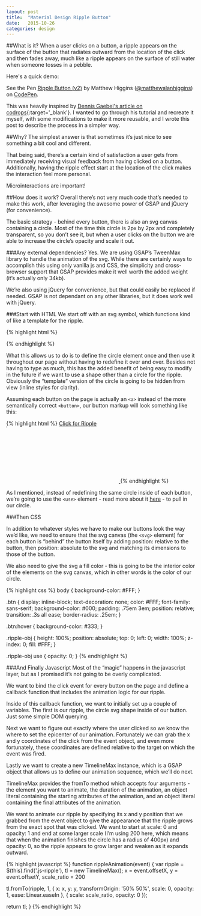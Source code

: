 ```yaml
---
layout: post
title:  "Material Design Ripple Button"
date:   2015-10-26
categories: design
---
```


##What is it?
When a user clicks on a button, a ripple appears on the surface of the button that radiates outward from the location of the click and then fades away, much like a ripple appears on the surface of still water when someone tosses in a pebble.

Here's a quick demo:

<p data-height="268" data-theme-id="0" data-slug-hash="XmEPPM" data-default-tab="result" data-user="matthewalanhiggins" class='codepen'>See the Pen <a href='http://codepen.io/matthewalanhiggins/pen/XmEPPM/'>Ripple Button (v2)</a> by Matthew Higgins (<a href='http://codepen.io/matthewalanhiggins'>@matthewalanhiggins</a>) on <a href='http://codepen.io'>CodePen</a>.</p>

<script async='async' src="//assets.codepen.io/assets/embed/ei.js"></script>

This was heavily inspired by [Dennis Gaebel's article on codrops](http://tympanus.net/codrops/2015/09/14/creating-material-design-ripple-effects-svg){:target='_blank'}. I wanted to go through his tutorial and recreate it myself, with some modifications to make it more reusable, and I wrote this post to describe the process in a simpler way.

##Why?
The simplest answer is that sometimes it’s just nice to see something a bit cool and different.

That being said, there’s a certain kind of satisfaction a user gets from immediately receiving visual feedback from having clicked on a button.  Additionally, having the ripple effect start at the location of the click makes the interaction feel more personal.

Microinteractions are important!

##How does it work?
Overall there’s not very much code that’s needed to make this work, after leveraging the awesome power of GSAP and jQuery (for convenience).

The basic strategy - behind every button, there is also an svg canvas containing a circle.  Most of the time this circle is 2px by 2px and completely transparent, so you don’t see it, but when a user clicks on the button we are able to increase the circle’s opacity and scale it out.

###Any external dependencies?
Yes. We are using GSAP’s TweenMax library to handle the animation of the svg.  While there are certainly ways to accomplish this using only vanilla js and CSS, the simplicity and cross-browser support that GSAP provides make it well worth the added weight (it’s actually only 34kb).

We’re also using jQuery for convenience, but that could easily be replaced if needed.  GSAP is not dependant on any other libraries, but it does work well with jQuery.

###Start with HTML
We start off with an svg symbol, which functions kind of like a template for the ripple.

{% highlight html %}
<div style="height: 0; width: 0; position: absolute; visibility: hidden;" aria-hidden="true">
	<svg version="1.1" xmlns="http://www.w3.org/2000/svg" xmlns:xlink="http://www.w3.org/1999/xlink" focusable="false">
		<symbol id="ripple-shape" viewBox="0 0 100 100">
			<circle id="ripple-shape" cx="1" cy="1" r="1" />
		</symbol>
	</svg>
</div>
{% endhighlight %}

What this allows us to do is to define the circle element once and then use it throughout our page without having to redefine it over and over.  Besides not having to type as much, this has the added benefit of being easy to modify in the future if we want to use a shape other than a circle for the ripple.  Obviously the “template” version of the circle is going to be hidden from view (inline styles for clarity).

Assuming each button on the page is actually an `<a>` instead of the more semantically correct `<button>`, our button markup will look something like this:

{% highlight html %}
<a href='#' class="btn">
	Click for Ripple
	<svg class="ripple-obj">
		<use width="100" height="100" xlink:href="#ripple-shape" class="js-ripple"></use>
	</svg>
</a>
{% endhighlight %}

As I mentioned, instead of redefining the same circle inside of each button, we’re going to use the `<use>` element - read more about it [here](https://developer.mozilla.org/en-US/docs/Web/SVG/Element/use) - to pull in our circle.

###Then CSS

In addition to whatever styles we have to make our buttons look the way we’d like, we need to ensure that the svg canvas (the `<svg>` element) for each button is “behind” the button itself by adding position: relative to the button, then position: absolute to the svg and matching its dimensions to those of the button.

We also need to give the svg a fill color - this is going to be the interior color of the elements on the svg canvas, which in other words is the color of our circle.  

{% highlight css %}
body {
	background-color: #FFF;
}

.btn {
	display: inline-block;
	text-decoration: none;
	color: #FFF;
	font-family: sans-serif;
	background-color: #000;
	padding: .75em 3em;
	position: relative;
	transition: .3s all ease;
	border-radius: .25em;
}

.btn:hover {
	background-color: #333;
}

.ripple-obj {
	height: 100%;
	position: absolute;
	top: 0;
	left: 0;
	width: 100%;
	z-index: 0;
	fill: #FFF;
}

.ripple-obj use {
	opacity: 0;
}
{% endhighlight %}

###And Finally Javascript
Most of the “magic” happens in the javascript layer, but as I promised it’s not going to be overly complicated.

We want to bind the click event for every button on the page and define a callback function that includes the animation logic for our ripple.

Inside of this callback function, we want to initially set up a couple of variables.  The first is our ripple, the circle svg shape inside of our button.  Just some simple DOM querying.

Next we want to figure out exactly where the user clicked so we know the where to set the epicenter of our animation.  Fortunately we can grab the x and y coordinates of the click from the event object, and even more fortunately, these coordinates are defined relative to the target on which the event was fired.

Lastly we want to create a new TimelineMax instance, which is a GSAP object that allows us to define our animation sequence, which we’ll do next.

TimelineMax provides the fromTo method which accepts four arguments - the element you want to animate, the duration of the animation, an object literal containing the starting attributes of the animation, and an object literal containing the final attributes of the animation.

We want to animate our ripple by specifying its x and y position that we grabbed from the event object to give the appearance that the ripple grows from the exact spot that was clicked. We want to start at scale: 0 and opacity: 1 and end at some larger scale (I’m using 200 here, which means that when the animation finishes the circle has a radius of 400px) and opacity: 0, so the ripple appears to grow larger and weaken as it expands outward.


{% highlight javascript %}
function rippleAnimation(event) {
  var ripple = $(this).find('.js-ripple'),
  tl = new TimelineMax();
  x = event.offsetX,
  y = event.offsetY,
  scale_ratio = 200

tl.fromTo(ripple, 1, {
  x: x,
  y: y,
  transformOrigin: '50% 50%',
  scale: 0,
  opacity: 1,
  ease: Linear.easeIn
}, {
  scale: scale_ratio,
  opacity: 0
});

return tl;
}
{% endhighlight %}

